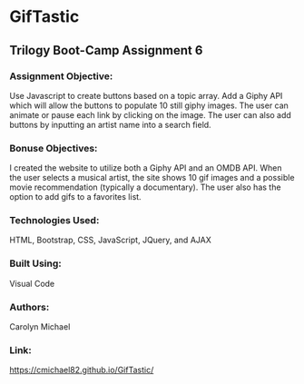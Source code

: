 # GifTastic

## Trilogy Boot-Camp Assignment 6

### Assignment Objective: 
Use Javascript to create buttons based on a topic array. Add a Giphy API which will allow the buttons to populate 10 still giphy images. The user can animate or pause each link by clicking on the image. The user can also add buttons by inputting an artist name into a search field.

### Bonuse Objectives:
I created the website to utilize both a Giphy API and an OMDB API. When the user selects a musical artist, the site shows 10 gif images and a possible movie recommendation (typically a documentary). The user also has the option to add gifs to a favorites list. 
 
### Technologies Used:
HTML, Bootstrap, CSS, JavaScript, JQuery, and AJAX

### Built Using:
Visual Code

### Authors:
Carolyn Michael 

### Link:
https://cmichael82.github.io/GifTastic/